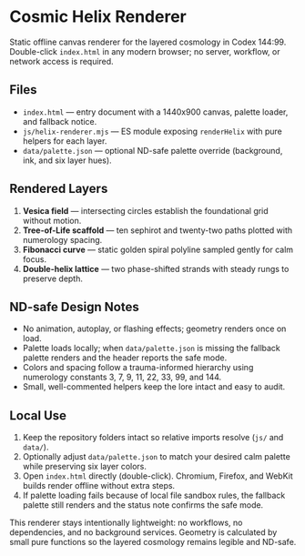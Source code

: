 # Cosmic Helix Renderer

Static offline canvas renderer for the layered cosmology in Codex 144:99. Double-click `index.html` in any modern browser; no server, workflow, or network access is required.

## Files
- `index.html` — entry document with a 1440x900 canvas, palette loader, and fallback notice.
- `js/helix-renderer.mjs` — ES module exposing `renderHelix` with pure helpers for each layer.
- `data/palette.json` — optional ND-safe palette override (background, ink, and six layer hues).

## Rendered Layers
1. **Vesica field** — intersecting circles establish the foundational grid without motion.
2. **Tree-of-Life scaffold** — ten sephirot and twenty-two paths plotted with numerology spacing.
3. **Fibonacci curve** — static golden spiral polyline sampled gently for calm focus.
4. **Double-helix lattice** — two phase-shifted strands with steady rungs to preserve depth.

## ND-safe Design Notes
- No animation, autoplay, or flashing effects; geometry renders once on load.
- Palette loads locally; when `data/palette.json` is missing the fallback palette renders and the header reports the safe mode.
- Colors and spacing follow a trauma-informed hierarchy using numerology constants 3, 7, 9, 11, 22, 33, 99, and 144.
- Small, well-commented helpers keep the lore intact and easy to audit.

## Local Use
1. Keep the repository folders intact so relative imports resolve (`js/` and `data/`).
2. Optionally adjust `data/palette.json` to match your desired calm palette while preserving six layer colors.
3. Open `index.html` directly (double-click). Chromium, Firefox, and WebKit builds render offline without extra steps.
4. If palette loading fails because of local file sandbox rules, the fallback palette still renders and the status note confirms the safe mode.

This renderer stays intentionally lightweight: no workflows, no dependencies, and no background services. Geometry is calculated by small pure functions so the layered cosmology remains legible and ND-safe.
